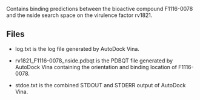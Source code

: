 Contains binding predictions between the bioactive compound F1116-0078 and the nside search space on the virulence factor rv1821.

## Files

- log.txt is the log file generated by AutoDock Vina.

- rv1821_F1116-0078_nside.pdbqt is the PDBQT file generated by AutoDock Vina containing the orientation and binding location of F1116-0078.

- stdoe.txt is the combined STDOUT and STDERR output of AutoDock Vina.

